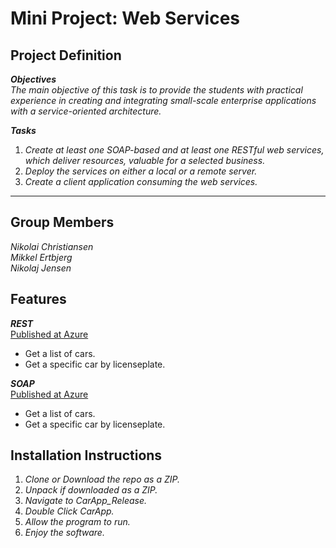 # Mini Project: Web Services  
## Project Definition  
**_Objectives_**  
*The main objective of this task is to provide the students with practical experience in creating and integrating small-scale enterprise applications with a service-oriented architecture.*  
  
**_Tasks_**  
1. *Create at least one SOAP-based and at least one RESTful web services, which deliver resources, valuable for a selected business.*  
2. *Deploy the services on either a local or a remote server.*  
3. *Create a client application consuming the web services.*  
---
## Group Members
*Nikolai Christiansen*  
*Mikkel Ertbjerg*  
*Nikolaj Jensen*  

## Features
**_REST_**  
[Published at Azure](https://carservicecphbusiness2019.azurewebsites.net/api/Cars)
* Get a list of cars.
* Get a specific car by licenseplate.

**_SOAP_**  
[Published at Azure](https://carsoapservice.azurewebsites.net/Service1.svc)
* Get a list of cars.
* Get a specific car by licenseplate.

## Installation Instructions
1. *Clone or Download the repo as a ZIP.*
2. *Unpack if downloaded as a ZIP.*
3. *Navigate to CarApp_Release.*
4. *Double Click CarApp.*
5. *Allow the program to run.*
6. *Enjoy the software.*
